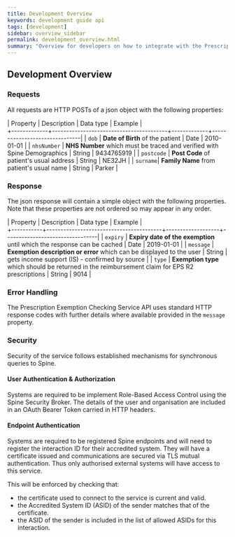```yaml
---
title: Development Overview
keywords: development guide api
tags: [development]
sidebar: overview_sidebar
permalink: development_overview.html
summary: "Overview for developers on how to integrate with the Prescription Exemption Checking Service"
---
```


## Development Overview ##


### Requests ###
All requests are HTTP POSTs of a json object with the following properties:

| Property		|	Description															|	Data type		| Example												|		
+-------------+-----------------------------------------+-------------+-------------------------------|
|	`dob`				|	**Date of Birth** of the patient				|	Date				| 2010-01-01										|
|	`nhsNumber`	| **NHS Number** which must be traced and verified with Spine Demographics | String	| 9434765919 |
|	`postcode`	|	**Post Code** of patient's usual address	|	String			|	NE32JH													|
|	`surname`|	**Family Name** from patient's usual name	|	String			|	Parker													|

### Response ###
The json response will contain a simple object with the following properties. Note that these properties are not ordered so may appear in any order.

| Property	|	Description															|	Data type					| Example													|		
+-----------+-----------------------------------------+-------------------+---------------------------------|
|	`expiry`	|	**Expiry date of the exemption** until which the response can be cached	|	Date	| 2019-01-01	|
|	`message`	| **Exemption description or error** which can be displayed to the user		| String	| gets income support (IS) - confirmed by source |
|	`type`		|	**Exemption type** which should be returned in the reimbursement claim for EPS R2 prescriptions	|	String	|	9014	|


### Error Handling ###
The Prescription Exemption Checking Service API uses standard HTTP response codes with further details where available provided in the `message` property.

### Security ###

Security of the service follows established mechanisms for synchronous queries to Spine.

#### User Authentication & Authorization ####
Systems are required to be implement Role-Based Access Control using the Spine Security Broker. The details of the user and organisation are included in an OAuth Bearer Token carried in HTTP headers.

#### Endpoint Authentication ####
Systems are required to be registered Spine endpoints and will need to register the interaction ID for their accredited system. They will have a certificate issued and communications are secured via TLS mutual authentication. Thus only authorised external systems will have access to this service.

This will be enforced by checking that:

* the certificate used to connect to the service is current and valid.
* the Accredited System ID (ASID) of the sender matches that of the certificate.
* the ASID of the sender is included in the list of allowed ASIDs for this interaction.
